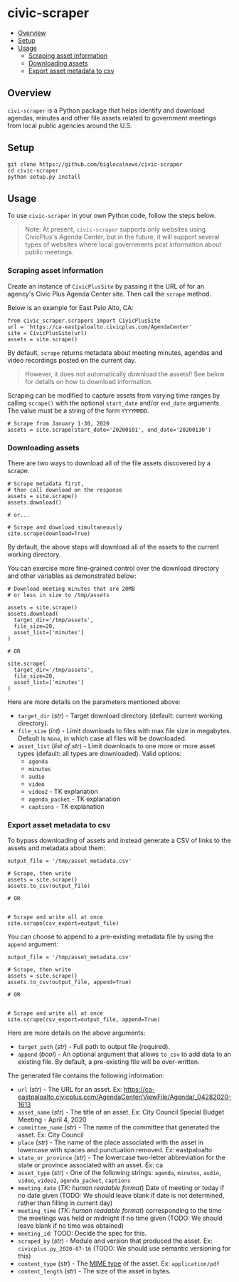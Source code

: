 # civic-scraper

- [Overview](#overview)
- [Setup](#setup)
- [Usage](#usage)
  - [Scraping asset information](#scraping-asset-information)
  - [Downloading assets](#downloading-assets)
  - [Export asset metadata to csv](#export-asset-metadata-to-csv)

## Overview

`civi-scraper` is a Python package that helps identify and download agendas, minutes and other file assets related to government meetings from local public agencies around the U.S.

## Setup

```
git clone https://github.com/biglocalnews/civic-scraper
cd civic-scraper
python setup.py install
```

## Usage

To use `civic-scraper` in your own Python code, follow the steps below.

> Note: At present, `civic-scraper` supports only websites using CivicPlus's Agenda Center, but in the future, it will support several types of websites where local governments post information about public meetings.

### Scraping asset information

Create an instance of `CivicPlusSite` by passing it the URL of for an
agency's Civic Plus Agenda Center site. Then call the `scrape`
method.

Below is an example for East Palo Alto, CA:

```
from civic_scraper.scrapers import CivicPlusSite
url = 'https://ca-eastpaloalto.civicplus.com/AgendaCenter'
site = CivicPlusSite(url)
assets = site.scrape()
```

By default, `scrape` returns metadata about meeting minutes, agendas and video recordings posted on the current day.

> However, it does not automatically download the assets!! See below
> for details on how to download information.

Scraping can be modified to capture assets from varying time ranges by
calling `scrape()` with the optional `start_date` and/or  `end_date` arguments. The
value must be a string of the form `YYYYMMDD`.

```
# Scrape from January 1-30, 2020
assets = site.scrape(start_date='20200101', end_date='20200130')
```

### Downloading assets

There are two ways to download all of the file assets discovered by a scrape.

```
# Scrape metadata first,
# then call download on the response
assets = site.scrape()
assets.download()

# or...

# Scrape and download simultaneously
site.scrape(download=True)
```

By default, the above steps will download all of the assets to the current working directory.

You can exercise more fine-grained control over the download directory and other variables as demonstrated below:

```
# Download meeting minutes that are 20MB
# or less in size to /tmp/assets

assets = site.scrape()
assets.download(
  target_dir='/tmp/assets',
  file_size=20,
  asset_list=['minutes']
)

# OR

site.scrape(
  target_dir='/tmp/assets',
  file_size=20,
  asset_list=['minutes']
)
```

Here are more details on the parameters mentioned above:

* `target_dir` (*str*) - Target download directory (default: current working directory).
* `file_size` (*int*) - Limit downloads to files with max file size in megabytes. Default is `None`, in which case all files will be downloaded.
* `asset_list` (*list of str*) -  Limit downloads to one more or more asset types (default: all types are downloaded). Valid options:
  * `agenda`
  * `minutes`
  * `audio`
  * `video`
  * `video2` - TK explanation
  * `agenda_packet` - TK explanation
  * `captions` - TK explanation

### Export asset metadata to csv

To bypass downloading of assets and instead generate a CSV of links to the assets and metadata about them:

```
output_file = '/tmp/asset_metadata.csv'

# Scrape, then write
assets = site.scrape()
assets.to_csv(output_file)

# OR


# Scrape and write all at once
site.scrape(csv_export=output_file)

```

You can choose to append to a pre-existing metadata file by using the
`append` argument:

```
output_file = '/tmp/asset_metadata.csv'

# Scrape, then write
assets = site.scrape()
assets.to_csv(output_file, append=True)

# OR


# Scrape and write all at once
site.scrape(csv_export=output_file, append=True)
```

Here are more details on the above arguments:

* `target_path` (*str*) - Full path to output file (required).
* `append` (*bool*) - An optional argument that allows `to_csv` to add data to an existing file. By default, a pre-existing file will be over-written.

The generated file contains the following information:

* `url` (*str*) - The URL for an asset. Ex: https://ca-eastpaloalto.civicplus.com/AgendaCenter/ViewFile/Agenda/_04282020-1613
* `asset_name` (*str*) - The title of an asset. Ex: City Council Special Budget Meeting - April 4, 2020
* `committee_name` (*str*) - The name of the committee that generated the asset. Ex: City Council
* `place` (*str*) - The name of the place associated with the asset in lowercase with spaces and punctuation removed. Ex: eastpaloalto
* `state_or_province` (*str*) - The lowercase two-letter abbreviation for the state or province associated with an asset. Ex: ca
* `asset_type` (*str*) - One of the following strings: `agenda`, `minutes`, `audio`, `video`, `video2`, `agenda_packet`, `captions`
* `meeting_date` (*TK: human readable format*) Date of meeting or today if no date given (TODO: We should leave blank if date is not determined, rather than filling in current day)
* `meeting_time` (*TK: human readable format*) corresponding to the time the meetings was held or midnight if no time given (TODO: We should leave blank if no time was obtained)
* `meeting_id`: TODO: Decide the spec for this.
* `scraped_by` (*str*) - Module and version that produced the asset. Ex: `civicplus.py_2020-07-16` (TODO: We should use semantic versioning for this)
* `content_type` (*str*) - The [MIME type][] of the asset. Ex: `application/pdf`
* `content_length` (*str*) - The size of the asset in bytes.

[MIME type]: https://developer.mozilla.org/en-US/docs/Web/HTTP/Basics_of_HTTP/MIME_types
